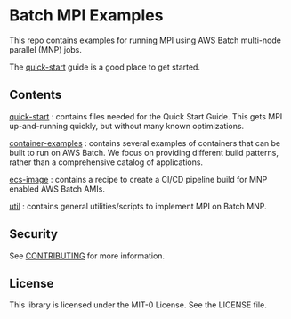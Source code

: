 # Batch MPI Examples

This repo contains examples for running MPI using AWS Batch multi-node parallel (MNP) jobs.

The [quick-start](/quick-start/) guide is a good place to get started.

## Contents

[quick-start](/quick-start/)
: contains files needed for the Quick Start Guide.  This gets MPI up-and-running quickly, but without many known optimizations.

[container-examples](/container-examples/)
: contains several examples of containers that can be built to run on AWS Batch. We focus on providing different build patterns, rather than a comprehensive catalog of applications.

[ecs-image](/ecs-image/)
: contains a recipe to create a CI/CD pipeline build for MNP enabled AWS Batch AMIs.

[util](/util/)
: contains general utilities/scripts to implement MPI on Batch MNP.

## Security

See [CONTRIBUTING](CONTRIBUTING.md#security-issue-notifications) for more information.

## License

This library is licensed under the MIT-0 License. See the LICENSE file.

